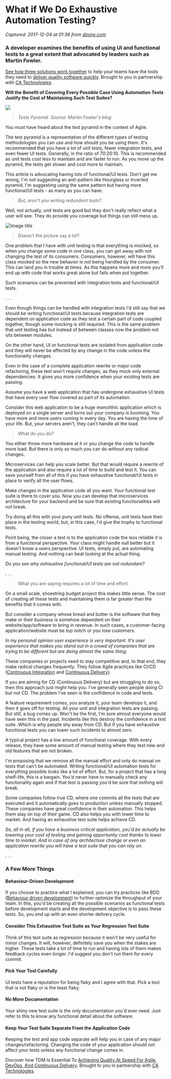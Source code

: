 # What if We Do Exhaustive Automation Testing?

_Captured: 2017-12-04 at 01:36 from [dzone.com](https://dzone.com/articles/what-if-we-do-exhaustive-automation-testing?edition=343092&utm_source=Daily%20Digest&utm_medium=email&utm_campaign=Daily%20Digest%202017-12-03)_

### A developer examines the benefits of using UI and functional tests to a great extent that advocated by leaders such as Martin Fowler.

[See how three solutions work together](https://dzone.com/go?i=204124&u=https%3A%2F%2Fad.doubleclick.net%2Fddm%2Ftrackclk%2FN6040.130331DZONE%2FB11226848.150413346%3Bdc_trk_aid%3D321098505%3Bdc_trk_cid%3D81553809%3Bdc_lat%3D%3Bdc_rdid%3D%3Btag_for_child_directed_treatment%3D) to help your teams have the tools they need to [deliver quality software quickly](https://dzone.com/go?i=204124&u=https%3A%2F%2Fad.doubleclick.net%2Fddm%2Ftrackclk%2FN6040.130331DZONE%2FB11226848.150123399%3Bdc_trk_aid%3D321096583%3Bdc_trk_cid%3D81552442%3Bdc_lat%3D%3Bdc_rdid%3D%3Btag_for_child_directed_treatment%3D). Brought to you in partnership with [CA Technologies](https://dzone.com/go?i=204124&u=https%3A%2F%2Fad.doubleclick.net%2Fddm%2Ftrackclk%2FN6040.130331DZONE%2FB11226848.150413346%3Bdc_trk_aid%3D321098505%3Bdc_trk_cid%3D81553809%3Bdc_lat%3D%3Bdc_rdid%3D%3Btag_for_child_directed_treatment%3D).

**Will the Benefit of Covering Every Possible Case Using Automation Tests Justify the Cost of Maintaining Such Test Suites?**

![](https://d33wubrfki0l68.cloudfront.net/ccee8b92ba1cf40d3cd8ed9132d3323bbf017305/2c8e2/assets/images/exhaustive-automation-testing/test-pyramid.png)

> _Tests Pyramid. Source: Martin Fowler's blog_

You must have heard about the test pyramid in the context of Agile.

The test pyramid is a representation of the different types of testing methodologies you can use and how should you be using them. It's recommended that you have a lot of unit tests, fewer integration tests, and even fewer UI tests. Generally, in the ratio of 70:20:10. This is recommended as unit tests cost less to maintain and are faster to run. As you move up the pyramid, the tests get slower and cost more to maintain.

This article is advocating having lots of functional/UI tests. Don't get me wrong, I'm not suggesting an anti-pattern like Hourglass or Inverted pyramid. I'm suggesting using the same pattern but having more functional/UI tests - as many as you can have.

> _But, aren't you writing redundant tests?_

Well, not actually, unit tests are good but they don't really reflect what a user will see. They do provide you coverage but things can still mess up.

![Image title](https://d33wubrfki0l68.cloudfront.net/364d7798c48d225a1a2d84cccb1bf34a74059f2d/e3449/assets/images/exhaustive-automation-testing/no_integration_test.gif)

> Doesn't the picture say a lot? 

One problem that I have with unit testing is that everything is mocked, so when you change some code in one class, you can get away with not changing the test of its consumers. Consumers, however, will have this class mocked so the new behavior is not being handled by the consumer. This can land you in trouble at times. As this happens more and more you'll end up with code that works great alone but fails when put together.

Such scenarios can be prevented with integration tests and functional/UI tests.

. . .

Even though things can be handled with integration tests I'd still say that we should be writing functional/UI tests because integration tests are dependent on application code as they test a certain part of code coupled together, though some mocking is still required. This is the same problem that unit testing has but instead of between classes now the problem not sits between modules.

On the other hand, UI or functional tests are isolated from application code and they will never be affected by any change in the code unless the functionality changes.

Even in the case of a complete application rewrite or major code refactoring, these test won't require changes, as they mock only external dependencies. It gives you more confidence when your existing tests are passing.

Assume you have a web application that has undergone exhaustive UI tests that have every user flow covered as part of its automation.

Consider this web application to be a huge monolithic application which is deployed on a single server and turns out your company is booming. You have more and more users coming in every day. You are having the time of your life. But, your servers aren't, they can't handle all the load.

> What do you do? 

You either throw more hardware at it or you change the code to handle more load. But there is only so much you can do without any radical changes.

Microservices can help you scale better. But that would require a rewrite of the application and also require a lot of time to build and test it. You can save yourself from all of this if you have exhaustive functional/UI tests in place to verify all the user flows.

Make changes in the application code all you want. Your functional test suite is there to cover you. Now you can develop that microservices architecture for your backend and be sure that existing functionalities will not break.

Try doing all this with your puny unit tests. No offense, unit tests have their place in the testing world, but, in this case, I'd give the trophy to functional tests.

Point being, the closer a test is to the application code the less reliable it is from a functional perspective. Your class might handle null better but it doesn't know a users perspective. UI tests, simply put, are automating manual testing. And nothing can beat looking at the actual thing.

_Do you see why exhaustive functional/UI tests are not redundant?_

. . .

> What you are saying requires a lot of time and effort. 

On a small scale, shoestring budget project this makes little sense. The cost of creating all these tests and maintaining them is far greater than the benefits that it comes with.

But consider a company whose bread and butter is the software that they make or their business is somehow dependent on their website/app/software to bring in revenue. In such cases, a customer-facing application/website must be top notch or you lose customers.

_In my personal opinion user experience is very important. It's user experience that makes you stand out in a crowd of companies that are trying to be different but are doing almost the same thing._

These companies or projects need to stay competitive and, to that end, they make radical changes frequently. They follow Agile practices like CI/CD ([Continuous Integration](https://en.wikipedia.org/wiki/Continuous_integration) and [Continuous Delivery](https://en.wikipedia.org/wiki/Continuous_delivery)).

If you are aiming for CD (Continuous Delivery) but are struggling to do so, then this approach just might help you. I've generally seen people doing CI but not CD. The problem I've seen is the confidence in code and tests.

A feature requirement comes, you analyze it, your team develops it, and then it goes off for testing. All your unit and integration tests are passing. But still, a bug comes up. Won't be the first, I'm sure almost everyone would have seen this in the past. Incidents like this destroy the confidence in a test suite. Which is why people shy away from CD. But if you have exhaustive functional tests you can lower such incidents to almost zero.

A typical project has a low amount of functional coverage. With every release, they have some amount of manual testing where they test new and old features that are not broken.

I'm proposing that we remove all the manual effort and only do manual on tests that can't be automated. Writing functional/UI automation tests for everything possible looks like a lot of effort. But, for a project that has a long shelf-life, this is a bargain. You'd never have to manually check any functionality again and if that test is passing you'd be sure that nothing will break.

Some companies follow true CD, where one commits all the tests that are executed and it automatically goes to production unless manually stopped. These companies have great confidence in their automation. This helps them stay on top of their game. CD also helps you with lower time to market. And having an exhaustive test suite helps achieve CD.

_So, all in all, if you have a business critical application, you'd be actually be lowering your cost of testing and gaining opportunity cost thanks to lower time to market. And in case of any architecture change or even an application rewrite you will have a test suite that you can rely on._

. . .

### A Few More Things

#### **Behaviour-Driven Development**

If you choose to practice what I explained, you can try practices like BDD ([Behaviour driven development](https://en.wikipedia.org/wiki/Behavior-driven_development)) to further optimize the throughput of your team. In this, you'd be creating all the possible scenarios as functional tests before development starts and the development objective is to pass these tests. So, you end up with an even shorter delivery cycle.

#### **Consider This Exhaustive Test Suite as Your Regression Test Suite**

Think of this test suite as regression because it won't be very useful for minor changes. It will, however, definitely save you when the stakes are higher. These tests take a lot of time to run and having lots of them makes feedback cycles even longer. I'd suggest you don't run them for every commit.

#### **Pick Your Tool Carefully**

UI tests have a reputation for being flaky and I agree with that. Pick a tool that is not flaky or is the least flaky.

#### **No More Documentation**

Your shiny new test suite is the only documentation you'd ever need. Just refer to this to know any functional detail about the software.

#### **Keep Your Test Suite Separate From the Application Code**

Keeping the test and app code separate will help you in case of any major changes/refactoring. Changing the code of your application should not affect your tests unless any functional change comes in.

Discover how TDM Is Essential To [Achieving Quality At Speed For Agile, DevOps, And Continuous Delivery](https://dzone.com/go?i=204125&u=https%3A%2F%2Fad.doubleclick.net%2Fddm%2Ftrackclk%2FN6040.130331DZONE%2FB11226848.150413345%3Bdc_trk_aid%3D321095198%3Bdc_trk_cid%3D81552443%3Bdc_lat%3D%3Bdc_rdid%3D%3Btag_for_child_directed_treatment%3D). Brought to you in partnership with [CA Technologies](https://dzone.com/go?i=204125&u=https%3A%2F%2Fad.doubleclick.net%2Fddm%2Ftrackclk%2FN6040.130331DZONE%2FB11226848.150413345%3Bdc_trk_aid%3D321095198%3Bdc_trk_cid%3D81552443%3Bdc_lat%3D%3Bdc_rdid%3D%3Btag_for_child_directed_treatment%3D).
